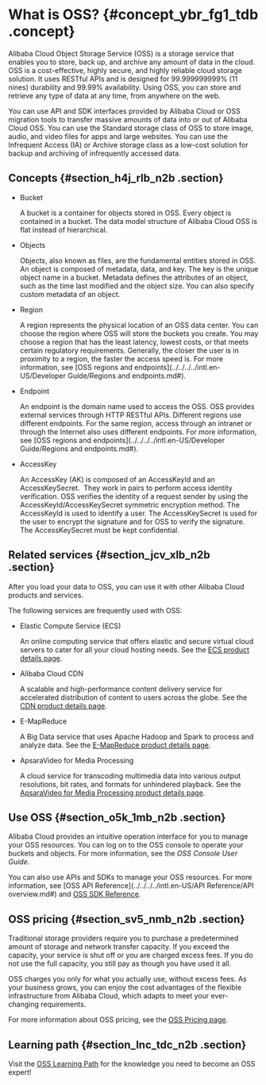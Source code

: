 # What is OSS? {#concept_ybr_fg1_tdb .concept}

Alibaba Cloud Object Storage Service \(OSS\) is a storage service that enables you to store, back up, and archive any amount of data in the cloud. OSS is a cost-effective, highly secure, and highly reliable cloud storage solution. It uses RESTful APIs and is designed for 99.999999999% \(11 nines\) durability and 99.99% availability. Using OSS, you can store and retrieve any type of data at any time, from anywhere on the web.

You can use API and SDK interfaces provided by Alibaba Cloud or OSS migration tools to transfer massive amounts of data into or out of Alibaba Cloud OSS. You can use the Standard storage class of OSS to store image, audio, and video files for apps and large websites. You can use the Infrequent Access \(IA\) or Archive storage class as a low-cost solution for backup and archiving of infrequently accessed data.

## Concepts {#section_h4j_rlb_n2b .section}

-   Bucket

    A bucket is a container for objects stored in OSS. Every object is contained in a bucket. The data model structure of Alibaba Cloud OSS is flat instead of hierarchical.

-   Objects

    Objects, also known as files, are the fundamental entities stored in OSS. An object is composed of metadata, data, and key. The key is the unique object name in a bucket. Metadata defines the attributes of an object, such as the time last modified and the object size. You can also specify custom metadata of an object.

-   Region

    A region represents the physical location of an OSS data center. You can choose the region where OSS will store the buckets you create. You may choose a region that has the least latency, lowest costs, or that meets certain regulatory requirements. Generally, the closer the user is in proximity to a region, the faster the access speed is. For more information, see [OSS regions and endpoints](../../../../intl.en-US/Developer Guide/Regions and endpoints.md#).

-   Endpoint

    An endpoint is the domain name used to access the OSS. OSS provides external services through HTTP RESTful APIs. Different regions use different endpoints. For the same region, access through an intranet or through the Internet also uses different endpoints. For more information, see [OSS regions and endpoints](../../../../intl.en-US/Developer Guide/Regions and endpoints.md#).

-   AccessKey

    An AccessKey \(AK\) is composed of an AccessKeyId and an AccessKeySecret.  They work in pairs to perform access identity verification. OSS verifies the identity of a request sender by using the AccessKeyId/AccessKeySecret symmetric encryption method. The AccessKeyId is used to identify a user. The AccessKeySecret is used for the user to encrypt the signature and for OSS to verify the signature. The AccessKeySecret must be kept confidential.


## Related services {#section_jcv_xlb_n2b .section}

After you load your data to OSS, you can use it with other Alibaba Cloud products and services.

The following services are frequently used with OSS:

-   Elastic Compute Service \(ECS\)

    An online computing service that offers elastic and secure virtual cloud servers to cater for all your cloud hosting needs. See the [ECS product details page](https:/www.aliyun.com/product/ecs).

-   Alibaba Cloud CDN

    A scalable and high-performance content delivery service for accelerated distribution of content to users across the globe. See the [CDN product details page](https:/www.aliyun.com/product/cdn).

-   E-MapReduce

    A Big Data service that uses Apache Hadoop and Spark to process and analyze data. See the [E-MapReduce product details page](https:/www.aliyun.com/product/emapreduce).

-   ApsaraVideo for Media Processing

    A cloud service for transcoding multimedia data into various output resolutions, bit rates, and formats for unhindered playback. See the [ApsaraVideo for Media Processing product details page](https:/www.aliyun.com/product/mts).


## Use OSS {#section_o5k_1mb_n2b .section}

Alibaba Cloud provides an intuitive operation interface for you to manage your OSS resources. You can log on to the OSS console to operate your buckets and objects. For more information, see the *OSS Console User Guide*.

You can also use APIs and SDKs to manage your OSS resources. For more information, see [OSS API Reference](../../../../intl.en-US/API Reference/API overview.md#) and [OSS SDK Reference](https://help.aliyun.com/document_detail/52834.html).

## OSS pricing {#section_sv5_nmb_n2b .section}

Traditional storage providers require you to purchase a predetermined amount of storage and network transfer capacity. If you exceed the capacity, your service is shut off or you are charged excess fees. If you do not use the full capacity, you still pay as though you have used it all.

OSS charges you only for what you actually use, without excess fees. As your business grows, you can enjoy the cost advantages of the flexible infrastructure from Alibaba Cloud, which adapts to meet your ever-changing requirements.

For more information about OSS pricing, see the [OSS Pricing page](https://www.aliyun.com/price/product).

## Learning path {#section_lnc_tdc_n2b .section}

Visit the [OSS Learning Path](https://www.alibabacloud.com/getting-started/learningpath/oss) for the knowledge you need to become an OSS expert!

